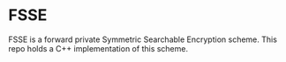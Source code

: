 # FSSE

FSSE is a forward private Symmetric Searchable Encryption scheme. This repo holds a C++ implementation of this scheme.

